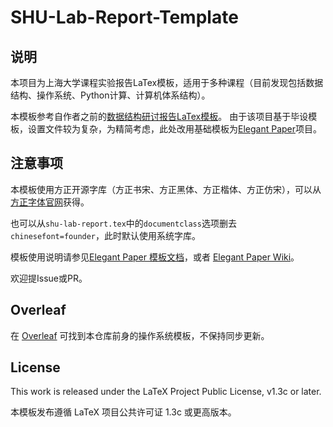 <!-- Author: Luminol Chen -->
<!-- Email: luminol.chen@gmail.com -->

# SHU-Lab-Report-Template

## 说明

本项目为上海大学课程实验报告LaTex模板，适用于多种课程（目前发现包括数据结构、操作系统、Python计算、计算机体系结构）。

本模板参考自作者之前的[数据结构研讨报告LaTex模板](https://github.com/LuminolT/SHU-DS-LaTex-Template)。
由于该项目基于毕设模板，设置文件较为复杂，为精简考虑，此处改用基础模板为[Elegant Paper](https://github.com/ElegantLaTeX/ElegantPaper)项目。

## 注意事项

本模板使用方正开源字库（方正书宋、方正黑体、方正楷体、方正仿宋），可以从[方正字体官网](http://www.foundertype.com/)获得。

也可以从`shu-lab-report.tex`中的`documentclass`选项删去`chinesefont=founder`，此时默认使用系统字库。

模板使用说明请参见[Elegant Paper 模板文档](https://github.com/ElegantLaTeX/ElegantPaper/releases)，或者 [Elegant Paper Wiki](https://github.com/ElegantLaTeX/ElegantPaper/wiki)。

欢迎提Issue或PR。

## Overleaf

在 [Overleaf](https://www.overleaf.com/latex/templates/shu-os-lab-report-template/mwswxyksvsqd) 可找到本仓库前身的操作系统模板，不保持同步更新。

## License

This work is released under the LaTeX Project Public License, v1.3c or later. 

本模板发布遵循 LaTeX 项目公共许可证 1.3c 或更高版本。 
